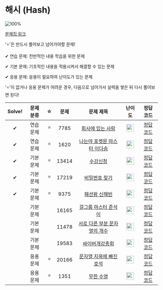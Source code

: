 # 해시 (Hash)

![100%](https://progress-bar.dev/3/?scale=10&title=progress&width=500&color=babaca&suffix=/10)

[문제집 링크](https://www.acmicpc.net/workbook/view/9063)

'⭐️'은 반드시 풀어보고 넘어가야할 문제!

✔ 연습 문제: 전반적인 내용 학습을 위한 문제

✔ 기본 문제: 기초적인 내용을 적용시켜서 해결할 수 있는 문제

✔ 응용 문제: 응용이 필요하여 난이도가 있는 문제


'⭐️'이 없거나 응용 문제가 어려운 경우, 다음으로 넘어가서 실력을 쌓은 뒤 다시 풀어보면 된다!

| Solve! | 문제 분류 | ☆ | 문제 | 문제 제목 | 난이도 | 정답 코드 |
| :--: | :--: | :--: | :--: | :--: | :--: | :--: |
| ✔ | 연습 문제 | ⭐️ | 7785 | [회사에 있는 사람](https://www.acmicpc.net/problem/7785) | <img height="25px" width="25px" src="https://static.solved.ac/tier_small/6.svg"/> | [정답 코드](../0x12_Hash/7785.cpp) |
| ✔ | 연습 문제 | ⭐️ | 1620 | [나는야 포켓몬 마스터 이다솜](https://www.acmicpc.net/problem/1620) | <img height="25px" width="25px" src="https://static.solved.ac/tier_small/7.svg"/> | [정답 코드](../0x12_Hash/1620.cpp) |
| ✔ | 기본 문제 | ⭐️ | 13414 | [수강신청](https://www.acmicpc.net/problem/13414) | <img height="25px" width="25px" src="https://static.solved.ac/tier_small/8.svg"/> | [정답 코드](../0x12_Hash/13414.cpp) |
| ✔ | 기본 문제 | ⭐️ | 17219 | [비밀번호 찾기](https://www.acmicpc.net/problem/17219) | <img height="25px" width="25px" src="https://static.solved.ac/tier_small/7.svg"/> | [정답 코드](../0x12_Hash/17219.cpp) |
| ✔ | 기본 문제 | ⭐️ | 9375 | [패션왕 신해빈](https://www.acmicpc.net/problem/9375) | <img height="25px" width="25px" src="https://static.solved.ac/tier_small/8.svg"/> | [정답 코드](../0x12_Hash/9375.cpp) |
|| 기본 문제 |  | 16165 | [걸그룹 마스터 준석이](https://www.acmicpc.net/problem/16165) | <img height="25px" width="25px" src="https://static.solved.ac/tier_small/8.svg"/> | [정답 코드](../0x12_Hash/16165.cpp) |
|| 기본 문제 |  | 11478 | [서로 다른 부분 문자열의 개수](https://www.acmicpc.net/problem/11478) | <img height="25px" width="25px" src="https://static.solved.ac/tier_small/8.svg"/> | [정답 코드](../0x12_Hash/11478.cpp) |
|| 기본 문제 |  | 19583 | [싸이버개강총회](https://www.acmicpc.net/problem/19583) | <img height="25px" width="25px" src="https://static.solved.ac/tier_small/9.svg"/> | [정답 코드](../0x12_Hash/19583.cpp) |
|| 응용 문제 | ⭐️ | 20166 | [문자열 지옥에 빠진 호석](https://www.acmicpc.net/problem/20166) | <img height="25px" width="25px" src="https://static.solved.ac/tier_small/12.svg"/> | [정답 코드](../0x12_Hash/20166.cpp) |
|| 응용 문제 | ⭐️ | 1351 | [무한 수열](https://www.acmicpc.net/problem/1351) | <img height="25px" width="25px" src="https://static.solved.ac/tier_small/11.svg"/> | [정답 코드](../0x12_Hash/1351.cpp) |
